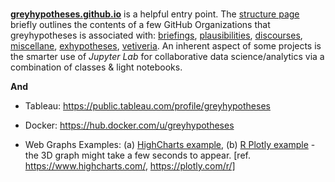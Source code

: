 <br>

[**greyhypotheses.github.io**](https://greyhypotheses.github.io) is a helpful entry point.  The [structure page](https://greyhypotheses.github.io/greyhypotheses/structure.html) briefly outlines the contents of a few GitHub Organizations that greyhypotheses is associated with: [briefings](https://github.com/briefings), [plausibilities](https://github.com/plausibilities), [discourses](https://github.com/discourses), [miscellane](https://github.com/miscellane), [exhypotheses](https://github.com/exhypotheses), [vetiveria](https://github.com/vetiveria).  An inherent aspect of some projects is the smarter use of *Jupyter Lab* for collaborative data science/analytics via a combination of classes & light notebooks.

**And**

* Tableau: https://public.tableau.com/profile/greyhypotheses

* Docker: https://hub.docker.com/u/greyhypotheses

* Web Graphs Examples: (a) [HighCharts example](https://briefings.github.io/sars/graphs/spreads/pages/hopkins.html), (b) [R Plotly example](https://vetiveria.github.io/) - the 3D graph might take a few seconds to appear. [ref. https://www.highcharts.com/, https://plotly.com/r/]

<br>

<!--
**greyhypotheses/greyhypotheses** is a ✨ _special_ ✨ repository because its `README.md` (this file) appears on your GitHub profile.

Here are some ideas to get you started:

- Hello 👋
- 🔭 I’m currently working on ...
- 🌱 I’m currently learning ...
- 👯 I’m looking to collaborate on ...
- 🤔 I’m looking for help with ...
- 💬 Ask me about ...
- 📫 How to reach me: ...
- 😄 Pronouns: ...
- ⚡ Fun fact: ...
-->
